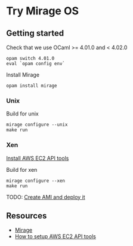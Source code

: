 # Try Mirage OS

## Getting started

Check that we use OCaml >= 4.01.0 and < 4.02.0
```
opam switch 4.01.0
eval `opam config env`
```

Install Mirage
```
opam install mirage
```

### Unix

Build for unix
```
mirage configure --unix
make run
```

### Xen

[Install AWS EC2 API tools](http://docs.aws.amazon.com/AWSEC2/latest/CommandLineReference/set-up-ec2-cli-linux.html)

Build for xen
```
mirage configure --xen
make run
```

TODO: [Create AMI and deploy it](http://www.openmirage.org/wiki/xen-boot)

## Resources

* [Mirage](https://github.com/mirage/mirage)
* [How to setup AWS EC2 API tools](http://docs.aws.amazon.com/AWSEC2/latest/CommandLineReference/set-up-ec2-cli-linux.html)